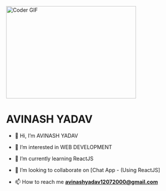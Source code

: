 <img alt="Coder GIF" height=250 width=350 src="https://cdn.dribbble.com/users/730703/screenshots/6581243/avento.gif" />
<br>

<H1>AVINASH YADAV</H1>


- 👋 Hi, I’m AVINASH YADAV

- 👀 I’m interested in WEB DEVELOPMENT
- 🌱 I’m currently learning ReactJS
- 💞️ I’m looking to collaborate on [Chat App - (Using ReactJS]
- 📫 How to reach me **avinashyadav12072000@gmail.com**

<!---
 is a ✨ special ✨ repository because its `README.md` (this file) appears on your GitHub profile.
You can click the Preview link to take a look at your changes.
--->
